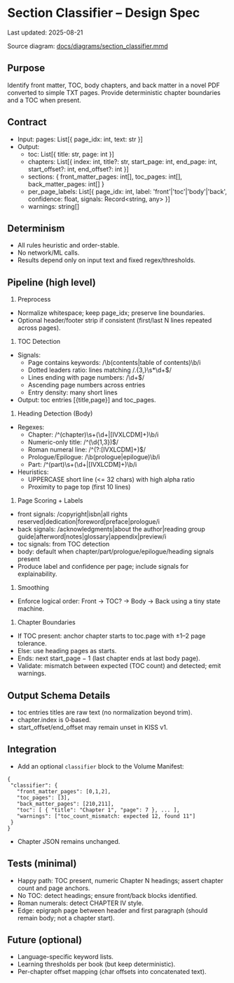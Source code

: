 # Section Classifier – Design Spec

Last updated: 2025-08-21

Source diagram: [docs/diagrams/section_classifier.mmd](diagrams/section_classifier.mmd)

## Purpose

Identify front matter, TOC, body chapters, and back matter in a novel PDF converted to simple TXT pages. Provide deterministic chapter boundaries and a TOC when present.

## Contract

- Input: pages: List[{ page_idx: int, text: str }]
- Output:
  - toc: List[{ title: str, page: int }]
  - chapters: List[{ index: int, title?: str, start_page: int, end_page: int, start_offset?: int, end_offset?: int }]
  - sections: { front_matter_pages: int[], toc_pages: int[], back_matter_pages: int[] }
  - per_page_labels: List[{ page_idx: int, label: 'front'|'toc'|'body'|'back', confidence: float, signals: Record<string, any> }]
  - warnings: string[]

## Determinism

- All rules heuristic and order-stable.
- No network/ML calls.
- Results depend only on input text and fixed regex/thresholds.

## Pipeline (high level)

1. Preprocess

- Normalize whitespace; keep page_idx; preserve line boundaries.
- Optional header/footer strip if consistent (first/last N lines repeated across pages).

1. TOC Detection

- Signals:
  - Page contains keywords: /\b(contents|table of contents)\b/i
  - Dotted leaders ratio: lines matching /\.{3,}\s*\d+$/
  - Lines ending with page numbers: /\d+$/
  - Ascending page numbers across entries
  - Entry density: many short lines
- Output: toc entries [{title,page}] and toc_pages.

1. Heading Detection (Body)

- Regexes:
  - Chapter: /^(chapter)\s+(\d+|[IVXLCDM]+)\b/i
  - Numeric-only title: /^(\d{1,3})$/
  - Roman numeral line: /^(?:[IVXLCDM]+)$/
  - Prologue/Epilogue: /\b(prologue|epilogue)\b/i
  - Part: /^(part)\s+(\d+|[IVXLCDM]+)\b/i
- Heuristics:
  - UPPERCASE short line (<= 32 chars) with high alpha ratio
  - Proximity to page top (first 10 lines)

1. Page Scoring + Labels

- front signals: /copyright|isbn|all rights reserved|dedication|foreword|preface|prologue/i
- back signals: /acknowledgments|about the author|reading group guide|afterword|notes|glossary|appendix|preview/i
- toc signals: from TOC detection
- body: default when chapter/part/prologue/epilogue/heading signals present
- Produce label and confidence per page; include signals for explainability.

1. Smoothing

- Enforce logical order: Front → TOC? → Body → Back using a tiny state machine.

1. Chapter Boundaries

- If TOC present: anchor chapter starts to toc.page with ±1–2 page tolerance.
- Else: use heading pages as starts.
- Ends: next start_page − 1 (last chapter ends at last body page).
- Validate: mismatch between expected (TOC count) and detected; emit warnings.

## Output Schema Details

- toc entries titles are raw text (no normalization beyond trim).
- chapter.index is 0‑based.
- start_offset/end_offset may remain unset in KISS v1.

## Integration

- Add an optional `classifier` block to the Volume Manifest:

 ```jsonc
{
  "classifier": {
    "front_matter_pages": [0,1,2],
    "toc_pages": [3],
    "back_matter_pages": [210,211],
    "toc": [ { "title": "Chapter 1", "page": 7 }, ... ],
    "warnings": ["toc_count_mismatch: expected 12, found 11"]
  }
}
```

- Chapter JSON remains unchanged.

## Tests (minimal)

- Happy path: TOC present, numeric Chapter N headings; assert chapter count and page anchors.
- No TOC: detect headings; ensure front/back blocks identified.
- Roman numerals: detect CHAPTER IV style.
- Edge: epigraph page between header and first paragraph (should remain body; not a chapter start).

## Future (optional)

- Language-specific keyword lists.
- Learning thresholds per book (but keep deterministic).
- Per-chapter offset mapping (char offsets into concatenated text).
